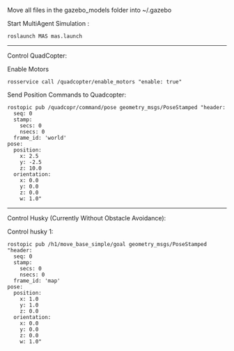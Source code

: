 Move all files in the gazebo_models folder into ~/.gazebo



Start MultiAgent Simulation :

```
roslaunch MAS mas.launch 
```
------------------------------------------

Control QuadCopter:


Enable Motors

```
rosservice call /quadcopter/enable_motors "enable: true"
```


Send Position Commands to Quadcopter:

```
rostopic pub /quadcopr/command/pose geometry_msgs/PoseStamped "header:
  seq: 0
  stamp:
    secs: 0
    nsecs: 0
  frame_id: 'world'
pose:
  position:
    x: 2.5
    y: -2.5
    z: 10.0
  orientation:
    x: 0.0
    y: 0.0
    z: 0.0
    w: 1.0"

``` 
-----

Control Husky (Currently Without Obstacle Avoidance):

Control husky 1:

```
rostopic pub /h1/move_base_simple/goal geometry_msgs/PoseStamped "header:
  seq: 0
  stamp:
    secs: 0
    nsecs: 0
  frame_id: 'map'  
pose:
  position:
    x: 1.0
    y: 1.0
    z: 0.0
  orientation:
    x: 0.0
    y: 0.0
    z: 0.0
    w: 1.0" 
```



